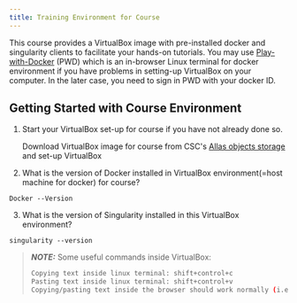 ```yaml
---
title: Training Environment for Course
---
```



This course provides a VirtualBox image with pre-installed docker and singularity clients to facilitate your hands-on tutorials. You may use [Play-with-Docker](https://labs.play-with-docker.com/) (PWD) which is an in-browser Linux terminal for docker environment if you have problems in setting-up VirtualBox on your computer. In the later case, you need to sign in PWD with your docker ID.

## Getting Started with Course Environment

1. Start your VirtualBox set-up for course if you have not already done so.

   Download VirtualBox image for course from CSC's [Allas objects storage](https://a3s.fi/Biocontainer/BioContainer.ova) and set-up VirtualBox

2. What is the version of Docker installed in VirtualBox environment(=host machine for docker) for course?
```
Docker --Version
```
3. What is the version of Singularity installed in this VirtualBox environment?
```
singularity --version
````

> **_NOTE:_** 
> Some useful commands inside VirtualBox:
> ```bash
> Copying text inside linux terminal: shift+control+c
> Pasting text inside linux terminal: shift+control+v
> Copying/pasting text inside the browser should work normally (i.e., control +c and control +v)
> ```

